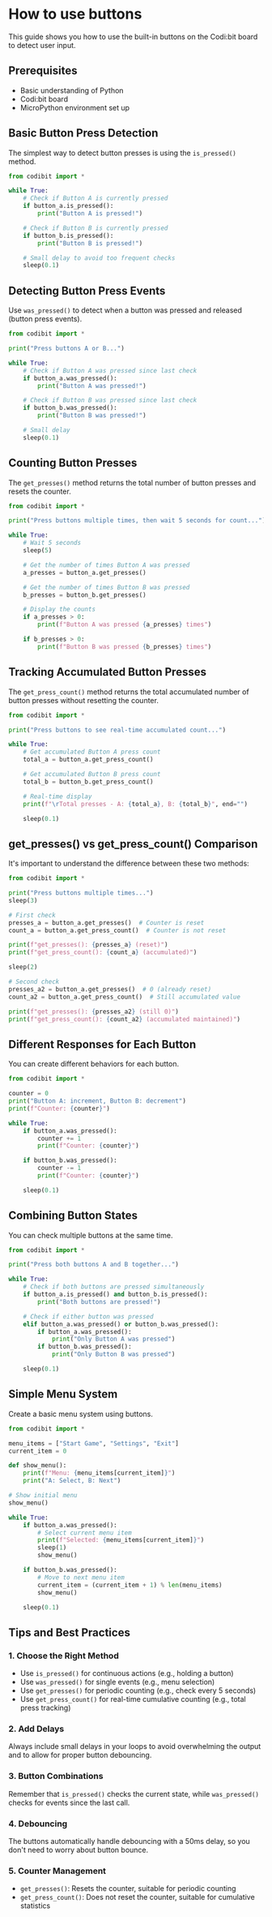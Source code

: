 # How to use buttons

This guide shows you how to use the built-in buttons on the Codi:bit board to detect user input.

## Prerequisites

- Basic understanding of Python
- Codi:bit board
- MicroPython environment set up

## Basic Button Press Detection

The simplest way to detect button presses is using the `is_pressed()` method.

```python
from codibit import *

while True:
    # Check if Button A is currently pressed
    if button_a.is_pressed():
        print("Button A is pressed!")

    # Check if Button B is currently pressed
    if button_b.is_pressed():
        print("Button B is pressed!")

    # Small delay to avoid too frequent checks
    sleep(0.1)
```

## Detecting Button Press Events

Use `was_pressed()` to detect when a button was pressed and released (button press events).

```python
from codibit import *

print("Press buttons A or B...")

while True:
    # Check if Button A was pressed since last check
    if button_a.was_pressed():
        print("Button A was pressed!")

    # Check if Button B was pressed since last check
    if button_b.was_pressed():
        print("Button B was pressed!")

    # Small delay
    sleep(0.1)
```

## Counting Button Presses

The `get_presses()` method returns the total number of button presses and resets the counter.

```python
from codibit import *

print("Press buttons multiple times, then wait 5 seconds for count...")

while True:
    # Wait 5 seconds
    sleep(5)

    # Get the number of times Button A was pressed
    a_presses = button_a.get_presses()

    # Get the number of times Button B was pressed
    b_presses = button_b.get_presses()

    # Display the counts
    if a_presses > 0:
        print(f"Button A was pressed {a_presses} times")

    if b_presses > 0:
        print(f"Button B was pressed {b_presses} times")
```

## Tracking Accumulated Button Presses

The `get_press_count()` method returns the total accumulated number of button presses without resetting the counter.

```python
from codibit import *

print("Press buttons to see real-time accumulated count...")

while True:
    # Get accumulated Button A press count
    total_a = button_a.get_press_count()

    # Get accumulated Button B press count
    total_b = button_b.get_press_count()

    # Real-time display
    print(f"\rTotal presses - A: {total_a}, B: {total_b}", end="")

    sleep(0.1)
```

## get_presses() vs get_press_count() Comparison

It's important to understand the difference between these two methods:

```python
from codibit import *

print("Press buttons multiple times...")
sleep(3)

# First check
presses_a = button_a.get_presses()  # Counter is reset
count_a = button_a.get_press_count()  # Counter is not reset

print(f"get_presses(): {presses_a} (reset)")
print(f"get_press_count(): {count_a} (accumulated)")

sleep(2)

# Second check
presses_a2 = button_a.get_presses()  # 0 (already reset)
count_a2 = button_a.get_press_count()  # Still accumulated value

print(f"get_presses(): {presses_a2} (still 0)")
print(f"get_press_count(): {count_a2} (accumulated maintained)")
```

## Different Responses for Each Button

You can create different behaviors for each button.

```python
from codibit import *

counter = 0
print("Button A: increment, Button B: decrement")
print(f"Counter: {counter}")

while True:
    if button_a.was_pressed():
        counter += 1
        print(f"Counter: {counter}")

    if button_b.was_pressed():
        counter -= 1
        print(f"Counter: {counter}")

    sleep(0.1)
```

## Combining Button States

You can check multiple buttons at the same time.

```python
from codibit import *

print("Press both buttons A and B together...")

while True:
    # Check if both buttons are pressed simultaneously
    if button_a.is_pressed() and button_b.is_pressed():
        print("Both buttons are pressed!")

    # Check if either button was pressed
    elif button_a.was_pressed() or button_b.was_pressed():
        if button_a.was_pressed():
            print("Only Button A was pressed")
        if button_b.was_pressed():
            print("Only Button B was pressed")

    sleep(0.1)
```

## Simple Menu System

Create a basic menu system using buttons.

```python
from codibit import *

menu_items = ["Start Game", "Settings", "Exit"]
current_item = 0

def show_menu():
    print(f"Menu: {menu_items[current_item]}")
    print("A: Select, B: Next")

# Show initial menu
show_menu()

while True:
    if button_a.was_pressed():
        # Select current menu item
        print(f"Selected: {menu_items[current_item]}")
        sleep(1)
        show_menu()

    if button_b.was_pressed():
        # Move to next menu item
        current_item = (current_item + 1) % len(menu_items)
        show_menu()

    sleep(0.1)
```

## Tips and Best Practices

### 1. Choose the Right Method

- Use `is_pressed()` for continuous actions (e.g., holding a button)
- Use `was_pressed()` for single events (e.g., menu selection)
- Use `get_presses()` for periodic counting (e.g., check every 5 seconds)
- Use `get_press_count()` for real-time cumulative counting (e.g., total press tracking)

### 2. Add Delays

Always include small delays in your loops to avoid overwhelming the output and to allow for proper button debouncing.

### 3. Button Combinations

Remember that `is_pressed()` checks the current state, while `was_pressed()` checks for events since the last call.

### 4. Debouncing

The buttons automatically handle debouncing with a 50ms delay, so you don't need to worry about button bounce.

### 5. Counter Management

- `get_presses()`: Resets the counter, suitable for periodic counting
- `get_press_count()`: Does not reset the counter, suitable for cumulative statistics